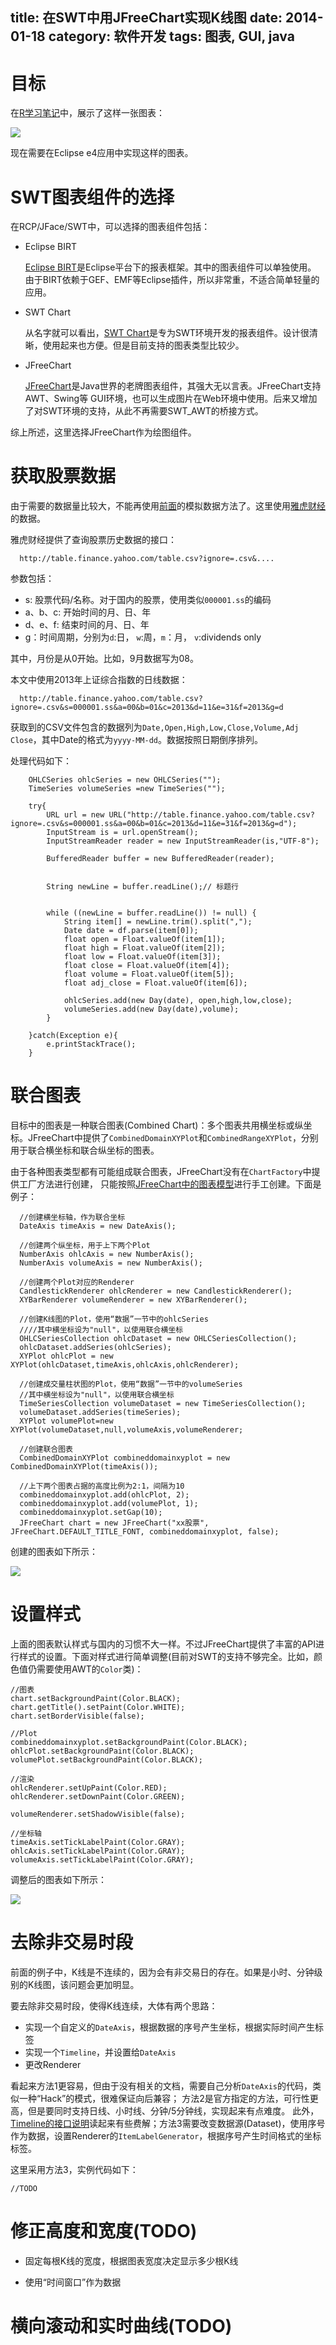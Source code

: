 title: 在SWT中用JFreeChart实现K线图
date: 2014-01-18
category: 软件开发
tags: 图表, GUI, java
---


# 目标

在[R学习笔记](/2013/05/03/r_notes_1_what.html)中，展示了这样一张图表：

![](images/2013/r_notes/2.png)

现在需要在Eclipse e4应用中实现这样的图表。

# SWT图表组件的选择

在RCP/JFace/SWT中，可以选择的图表组件包括：

- Eclipse BIRT

  [Eclipse BIRT](http://www.eclipse.org/birt/phoenix/)是Eclipse平台下的报表框架。其中的图表组件可以单独使用。
  由于BIRT依赖于GEF、EMF等Eclipse插件，所以非常重，不适合简单轻量的应用。

- SWT Chart

  从名字就可以看出，[SWT Chart](http://www.swtchart.org/)是专为SWT环境开发的报表组件。设计很清晰，使用起来也方便。但是目前支持的图表类型比较少。

- JFreeChart

  [JFreeChart](http://www.jfree.org/jfreechart/)是Java世界的老牌图表组件，其强大无以言表。JFreeChart支持AWT、Swing等
GUI环境，也可以生成图片在Web环境中使用。后来又增加了对SWT环境的支持，从此不再需要SWT_AWT的桥接方式。


综上所述，这里选择JFreeChart作为绘图组件。



# 获取股票数据

由于需要的数据量比较大，不能再使用[前面]()的模拟数据方法了。这里使用[雅虎财经](http://finance.yahoo.com/)的数据。

雅虎财经提供了查询股票历史数据的接口：

```
  http://table.finance.yahoo.com/table.csv?ignore=.csv&....
```
参数包括：

- s: 股票代码/名称。对于国内的股票，使用类似`000001.ss`的编码
- a、b、c: 开始时间的月、日、年
- d、e、f: 结束时间的月、日、年
- g：时间周期，分别为`d`:日， `w`:周，`m`：月， `v`:dividends only

其中，月份是从0开始。比如，9月数据写为08。

本文中使用2013年上证综合指数的日线数据：

```
  http://table.finance.yahoo.com/table.csv?ignore=.csv&s=000001.ss&a=00&b=01&c=2013&d=11&e=31&f=2013&g=d
```

获取到的CSV文件包含的数据列为`Date,Open,High,Low,Close,Volume,Adj Close`，其中Date的格式为`yyyy-MM-dd`。数据按照日期倒序排列。

处理代码如下：

```
	OHLCSeries ohlcSeries = new OHLCSeries("");
	TimeSeries volumeSeries =new TimeSeries("");

	try{
		URL url = new URL("http://table.finance.yahoo.com/table.csv?ignore=.csv&s=000001.ss&a=00&b=01&c=2013&d=11&e=31&f=2013&g=d");
		InputStream is = url.openStream();
		InputStreamReader reader = new InputStreamReader(is,"UTF-8");

		BufferedReader buffer = new BufferedReader(reader);


		String newLine = buffer.readLine();// 标题行


		while ((newLine = buffer.readLine()) != null) {
            String item[] = newLine.trim().split(",");
            Date date = df.parse(item[0]);
            float open = Float.valueOf(item[1]);
            float high = Float.valueOf(item[2]);
            float low = Float.valueOf(item[3]);
            float close = Float.valueOf(item[4]);
            float volume = Float.valueOf(item[5]);
            float adj_close = Float.valueOf(item[6]);

            ohlcSeries.add(new Day(date), open,high,low,close);
            volumeSeries.add(new Day(date),volume);
        }

	}catch(Exception e){
		e.printStackTrace();
	}
```




# 联合图表

目标中的图表是一种联合图表(Combined Chart)：多个图表共用横坐标或纵坐标。JFreeChart中提供了`CombinedDomainXYPlot`和`CombinedRangeXYPlot`，分别用于联合横坐标和联合纵坐标的图表。

由于各种图表类型都有可能组成联合图表，JFreeChart没有在`ChartFactory`中提供工厂方法进行创建，
只能按照[JFreeChart中的图表模型](/2014/01/17/jfreechart.html#menuIndex1)进行手工创建。下面是例子：

```
  //创建横坐标轴，作为联合坐标
  DateAxis timeAxis = new DateAxis();

  //创建两个纵坐标，用于上下两个Plot
  NumberAxis ohlcAxis = new NumberAxis();
  NumberAxis volumeAxis = new NumberAxis();

  //创建两个Plot对应的Renderer
  CandlestickRenderer ohlcRenderer = new CandlestickRenderer();
  XYBarRenderer volumeRenderer = new XYBarRenderer();

  //创建K线图的Plot，使用“数据”一节中的ohlcSeries
  ////其中横坐标设为"null"，以使用联合横坐标
  OHLCSeriesCollection ohlcDataset = new OHLCSeriesCollection();
  ohlcDataset.addSeries(ohlcSeries);
  XYPlot ohlcPlot = new XYPlot(ohlcDataset,timeAxis,ohlcAxis,ohlcRenderer);

  //创建成交量柱状图的Plot，使用“数据”一节中的volumeSeries
  //其中横坐标设为"null"，以使用联合横坐标
  TimeSeriesCollection volumeDataset = new TimeSeriesCollection();
  volumeDataset.addSeries(timeSeries);
  XYPlot volumePlot=new XYPlot(volumeDataset,null,volumeAxis,volumeRenderer;

  //创建联合图表
  CombinedDomainXYPlot combineddomainxyplot = new CombinedDomainXYPlot(timeAxis());

  //上下两个图表占据的高度比例为2:1，间隔为10
  combineddomainxyplot.add(ohlcPlot, 2);
  combineddomainxyplot.add(volumePlot, 1);
  combineddomainxyplot.setGap(10);
  JFreeChart chart = new JFreeChart("xx股票", JFreeChart.DEFAULT_TITLE_FONT, combineddomainxyplot, false);

```

创建的图表如下所示：

![](images/chart/sample1.png)

# 设置样式


上面的图表默认样式与国内的习惯不大一样。不过JFreeChart提供了丰富的API进行样式的设置。下面对样式进行简单调整(目前对SWT的支持不够完全。比如，颜色值仍需要使用AWT的`Color`类)：

```
//图表
chart.setBackgroundPaint(Color.BLACK);
chart.getTitle().setPaint(Color.WHITE);
chart.setBorderVisible(false);

//Plot
combineddomainxyplot.setBackgroundPaint(Color.BLACK);
ohlcPlot.setBackgroundPaint(Color.BLACK);
volumePlot.setBackgroundPaint(Color.BLACK);

//渲染
ohlcRenderer.setUpPaint(Color.RED);
ohlcRenderer.setDownPaint(Color.GREEN);

volumeRenderer.setShadowVisible(false);

//坐标轴
timeAxis.setTickLabelPaint(Color.GRAY);
ohlcAxis.setTickLabelPaint(Color.GRAY);
volumeAxis.setTickLabelPaint(Color.GRAY);

```

调整后的图表如下所示：

![](images/chart/sample2.png)

# 去除非交易时段

前面的例子中，K线是不连续的，因为会有非交易日的存在。如果是小时、分钟级别的K线图，该问题会更加明显。

要去除非交易时段，使得K线连续，大体有两个思路：

- 实现一个自定义的`DateAxis`，根据数据的序号产生坐标，根据实际时间产生标签
- 实现一个`Timeline`，并设置给`DateAxis`
- 更改Renderer

看起来方法1更容易，但由于没有相关的文档，需要自己分析`DateAxis`的代码，类似一种“Hack”的模式，很难保证向后兼容；
方法2是官方指定的方法，可行性更高，但是要同时支持日线、小时线、分钟/5分钟线，实现起来有点难度。
此外，[Timeline的接口说明](http://www.jfree.org/jfreechart/api/javadoc/org/jfree/chart/axis/Timeline.html)读起来有些费解；方法3需要改变数据源(Dataset)，使用序号作为数据，设置Renderer的`ItemLabelGenerator`，根据序号产生时间格式的坐标标签。

这里采用方法3，实例代码如下：

```
//TODO

```

# 修正高度和宽度(TODO)

- 固定每根K线的宽度，根据图表宽度决定显示多少根K线

- 使用“时间窗口”作为数据


# 横向滚动和实时曲线(TODO)








